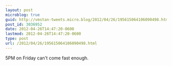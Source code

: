 ```yaml
---
layout: post
microblog: true
guid: http://vmstan-tweets.micro.blog/2012/04/26/195615064106090498.html
post_id: 3036952
date: 2012-04-26T14:47:20-0600
lastmod: 2012-04-26T14:47:20-0600
type: post
url: /2012/04/26/195615064106090498.html
---
```

5PM on Friday can't come fast enough.
